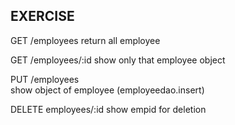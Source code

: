 ## EXERCISE

GET /employees 
	return all employee

GET /employees/:id 
	show only that employee object

PUT /employees  
	show object of employee (employeedao.insert)

DELETE employees/:id
	show empid for deletion